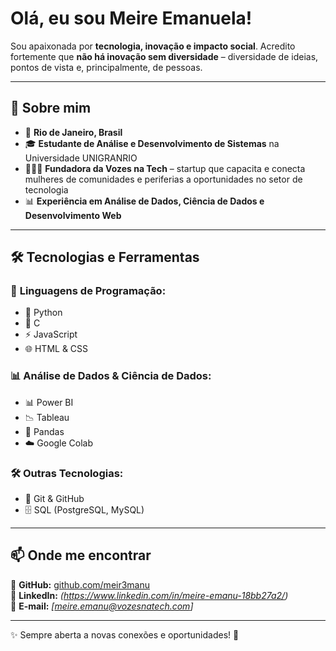 #  Olá, eu sou Meire Emanuela!  


Sou apaixonada por **tecnologia, inovação e impacto social**. Acredito fortemente que **não há inovação sem diversidade** – diversidade de ideias, pontos de vista e, principalmente, de pessoas.  

---

## 🚀 Sobre mim  
- 📍 **Rio de Janeiro, Brasil**  
- 🎓 **Estudante de Análise e Desenvolvimento de Sistemas** na Universidade UNIGRANRIO  
- 👩🏾‍💻 **Fundadora da Vozes na Tech** – startup que capacita e conecta mulheres de comunidades e periferias a oportunidades no setor de tecnologia  
- 📊 **Experiência em Análise de Dados, Ciência de Dados e Desenvolvimento Web**  

---

## 🛠️ Tecnologias e Ferramentas  

### 🔹 **Linguagens de Programação:**  
- 🐍 Python  
- 🔷 C  
- ⚡ JavaScript  
- 🌐 HTML & CSS  

### 📊 **Análise de Dados & Ciência de Dados:**  
- 📊 Power BI  
- 📉 Tableau  
- 🐼 Pandas  
- ☁️ Google Colab  

### 🛠️ **Outras Tecnologias:**  
- 🔗 Git & GitHub  
- 🗄️ SQL (PostgreSQL, MySQL)  

---

## 📫 Onde me encontrar  
🔹 **GitHub:** [github.com/meir3manu](https://github.com/meir3manu)  
🔹 **LinkedIn:** *(https://www.linkedin.com/in/meire-emanu-18bb27a2/)*  
🔹 **E-mail:** *[meire.emanu@vozesnatech.com]*  

---

✨ Sempre aberta a novas conexões e oportunidades! 🚀  
